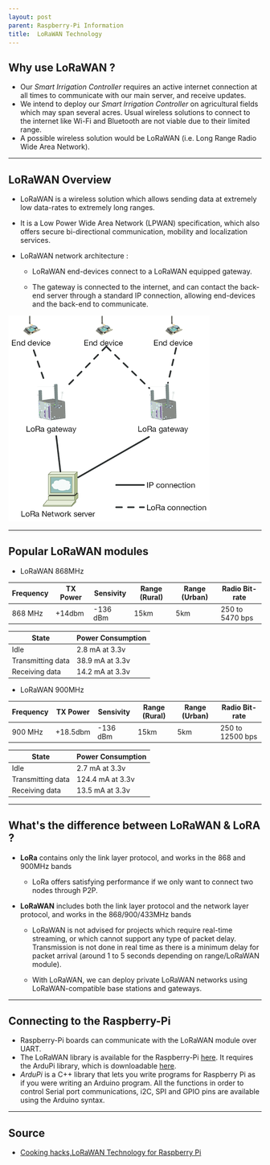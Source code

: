 ```yaml
---
layout: post
parent: Raspberry-Pi Information
title:  LoRaWAN Technology
---
```


## Why use LoRaWAN ?

- Our *Smart Irrigation Controller* requires an active internet connection at all times to communicate with our main server, and receive updates. 
- We intend to deploy our *Smart Irrigation Controller* on agricultural fields which may span several acres. Usual wireless solutions to connect to the internet like Wi-Fi and Bluetooth are not viable due to their limited range.
- A possible wireless solution would be LoRaWAN (i.e. Long Range Radio Wide Area Network).

---



## LoRaWAN Overview

- LoRaWAN is a wireless solution which allows sending data at extremely low data-rates to extremely long ranges.
- It is a Low Power Wide Area Network (LPWAN) specification, which also offers secure bi-directional communication, mobility and localization services.

- LoRaWAN network architecture :
  - LoRaWAN end-devices connect to a LoRaWAN equipped gateway.
  
  - The gateway is connected to the internet, and can contact the back-end server through a standard IP connection, allowing end-devices and the back-end to communicate.
  
    

![LoRaWAN network architecture](../../assets/images/LoRa-network-architecture.png)



---



## Popular LoRaWAN modules



- LoRaWAN 868MHz

| Frequency | TX Power | Sensivity | Range (Rural) | Range (Urban) | Radio Bit-rate |
| -----| ------ | -----| ------| -------| -----|
| 868 MHz | +14dbm | -136 dBm | 15km | 5km | 250 to 5470 bps |

| State | Power Consumption |
|-------- | ----- |
| Idle | 2.8 mA at 3.3v |
| Transmitting data | 38.9 mA at 3.3v |
| Receiving data | 14.2 mA at 3.3v |




- LoRaWAN 900MHz

| Frequency | TX Power | Sensivity | Range (Rural) | Range (Urban) | Radio Bit-rate |
| -----| ------ | -----| ------| -------| -----|
| 900 MHz | +18.5dbm | -136 dBm | 15km | 5km | 250 to 12500 bps |

| State | Power Consumption |
|-------- | ---- |
| Idle | 2.7 mA at 3.3v |
| Transmitting data | 124.4 mA at 3.3v |
| Receiving data | 13.5 mA at 3.3v |


---


## What's the difference between LoRaWAN & LoRA ?

- **LoRa** contains only the link layer protocol, and works in the 868 and 900MHz bands

  - LoRa offers satisfying performance if we only want to connect two nodes through P2P.

- **LoRaWAN** includes both the link layer protocol and the network layer protocol, and works in the 868/900/433MHz bands

  - LoRaWAN is not advised for projects which require real-time streaming, or which cannot support any type of packet delay. Transmission is not done in real time as there is a minimum delay for packet arrival (around 1 to 5 seconds depending on range/LoRaWAN module).

  - With LoRaWAN, we can deploy private LoRaWAN networks using LoRaWAN-compatible base stations and gateways.

    

---



## Connecting to the Raspberry-Pi

- Raspberry-Pi boards can communicate with the LoRaWAN module over UART.
- The LoRaWAN library is available for the Raspberry-Pi [here](https://www.cooking-hacks.com/media/cooking/images/documentation/tutorial_kit_lorawan/arduPi_api_LoRaWAN_v1_3.zip). It requires the ArduPi library, which is downloadable [here](https://www.cooking-hacks.com/media/cooking/images/documentation/raspberry_arduino_shield/raspberrypi2.zip).
- *ArduPi* is a C++ library that lets you write programs for Raspberry Pi as if you  were writing an Arduino program. All the functions in order to control Serial port communications,  i2C, SPI and GPIO pins are available using the Arduino syntax.

---



## Source

- [Cooking hacks,LoRaWAN Technology for Raspberry Pi](https://www.cooking-hacks.com/documentation/tutorials/lorawan-for-arduino-raspberry-pi-waspmote-868-900-915-433-mhz.html)

